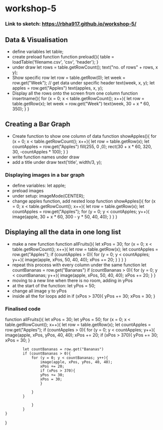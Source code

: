 # workshop-5

### Link to sketch: https://rbha917.github.io/workshop-5/ 

## Data & Visualisation
- define variables
	let table;
- create preload function
	function preload(){
	table = loadTable('filename.csv', 'csv', 'header');
	}
- under draw
	let rows = table.getRowCount();
	text("no. of rows" + rows, x y);
- Show specific row
	let row = table.getRow(0);
	let week = row.get("Week"); // get data under specific header
	text(week, x, y);
	let apples = row.get("Apples")
	text(apples, x, y);
- Display all the rows onto the screen from one column
	function insertname(){
		for (x = 0; x < table.getRowCount(); x++){
			let row = table.getRow(x);
			let week = row.get("Week")
			text(week, 30 + x * 60, 350);
		}
	}

## Creating a Bar Graph
- Create function to show one column of data
function showApples(){
	for (x = 0; x < table.getRowCount(); x++){
			let row = table.getRow(x);
			let countApples = row.get("Apples")
			fill(255, 0 ,0);
			rect(30 + x * 60, 320, 30, -countApples * 100);
	}
}
- write function names under draw
- add a title under draw
text('title', width/3, y); 
### Displaying images in a bar graph
- define variables: let apple;
- preload images
- under setup: imageMode(CENTER);
- change apples function, add nested loop
function showApples(){
	for (x = 0; x < table.getRowCount(); x++){
			let row = table.getRow(x);
			let countApples = row.get("Apples");
			for (y = 0; y < countApples; y++){
				image(apple, 30 + x * 60, 300  - y * 50, 40, 40);
			}
	}
}
## Displaying all the data in one long list
- make a new function
function allFruits(){
	let xPos = 30;
	for (x = 0; x < table.getRowCount(); x++){
			let row = table.getRow(x);
			let countApples = row.get("Apples");
			if (countApples > 0){
				for (y = 0; y < countApples; y++){
				image(apple, xPos, 50, 40, 40);
				xPos += 20;
				}
			}
	}
}
- repeat this process with every column under the same function
let countBananas = row.get("Bananas")
			if (countBananas > 0){
				for (y = 0; y < countBananas; y++){
				image(apple, xPos, 50, 40, 40);
				xPos += 20;
				}
			}
- moving to a new line when there is no room, adding in yPos
- at the start of the function: let yPos = 50;
- change all image y to yPos
- inside all the for loops add in
if (xPos > 370){
	yPos += 30;
	xPos = 30;
}
### Finalised code
function allFruits(){
	let xPos = 30;
	let yPos = 50;
	for (x = 0; x < table.getRowCount(); x++){
			let row = table.getRow(x);
			let countApples = row.get("Apples");
			if (countApples > 0){
				for (y = 0; y < countApples; y++){
				image(apple, xPos, yPos, 40, 40);
				xPos += 20;
				if (xPos > 370){
					yPos += 30;
					xPos = 30;
				}

			let countBananas = row.get("Bananas")
			if (countBananas > 0){
				for (y = 0; y < countBananas; y++){
					image(apple, xPos, yPos, 40, 40);
					xPos += 20;
					if (xPos > 370){
					yPos += 30;
					xPos = 30;
					}

				}
			}

				}
			}
	}
}
